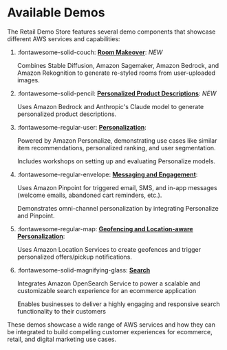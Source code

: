 # Available Demos

The Retail Demo Store features several demo components that showcase different AWS services and capabilities:


1. :fontawesome-solid-couch: **[Room Makeover](./Room%20Makeover.md)**: _NEW_
    
    Combines Stable Diffusion, Amazon Sagemaker, Amazon Bedrock, and Amazon Rekognition to generate re-styled rooms from user-uploaded images.

1. :fontawesome-solid-pencil: **[Personalized Product Descriptions](./GenAI%20Personalized%20Product%20Descriptions.md)**: _NEW_
    
    Uses Amazon Bedrock and Anthropic's Claude model to generate personalized product descriptions.

1. :fontawesome-regular-user: **[Personalization](./Personalization.md)**:
   
    Powered by Amazon Personalize, demonstrating use cases like similar item recommendations, personalized ranking, and user segmentation.
    
    Includes workshops on setting up and evaluating Personalize models.

1. :fontawesome-regular-envelope: **[Messaging and Engagement](./Messaging%20and%20Engagement.md)**:
    
    Uses Amazon Pinpoint for triggered email, SMS, and in-app messages (welcome emails, abandoned cart reminders, etc.).
    
    Demonstrates omni-channel personalization by integrating Personalize and Pinpoint.

1. :fontawesome-regular-map: **[Geofencing and Location-aware Personalization](./Geofencing%20and%20Location-aware%20Personalization.md)**:
    
    Uses Amazon Location Services to create geofences and trigger personalized offers/pickup notifications.



1. :fontawesome-solid-magnifying-glass: **[Search](./Product%20Search.md)**
    
    Integrates Amazon OpenSearch Service to power a scalable and customizable search experience for an ecommerce application
    
    Enables businesses to deliver a highly engaging and responsive search functionality to their customers

    
These demos showcase a wide range of AWS services and how they can be integrated to build compelling customer experiences for ecommerce, retail, and digital marketing use cases.